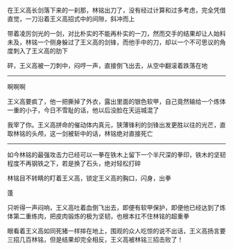 在王义高长剑落下来的一刹那，林铭出刀了，没有经过计算和过多考虑，完全凭借直觉，一刀沿着王义高招式中的间隙，斜冲而上

带着凌厉剑光的一剑，对比朴实的不能再朴实的一刀，然而交手的结果却让人始料未及，林铭一个侧身躲过了王义高的剑锋，而他手中的刀，却以一个不可思议的角度刺入了王义高的肋下

砰，王义高被一刀刺中，闷哼一声，直接倒飞出去，从空中翻滚着跌落在地

---

啊啊啊

王义高要疯了，他一把撕掉了外衣，露出里面的银色软甲，自己竟然输给一个炼体一重的小子，今日不雪耻的话，他以后没脸在天运城混了

我宰了你。王义高拼命的催动体内真元，狭薄锋利的剑锋出发更胜以往的光芒，直取林铭的头颅，这一剑被斩中的话，林铭绝对直接死亡

---

如今林铭的最强攻击力已经可以一拳在铁木上留下一个半尺深的拳印，铁木的坚韧程度不再钢铁之下，若是换了石头，绝对轻松打碎

林铭目不转睛的盯着王义高，锁定王义高的胸口，闪身，出拳

蓬

只听得一声闷响，王义高吐着血倒飞出去，即便有软甲保护，即便他已经达到了炼体第二重练肉，把皮肉锻炼的极为坚韧，也根本扛不住林铭的超重拳

眼看着王义高如同死猪一样摔在地上，围观的众人吃惊的说不出话，王义高扬言要三招几百林铭，但是结果却完全相反，王义高被林铭三招击败了！
